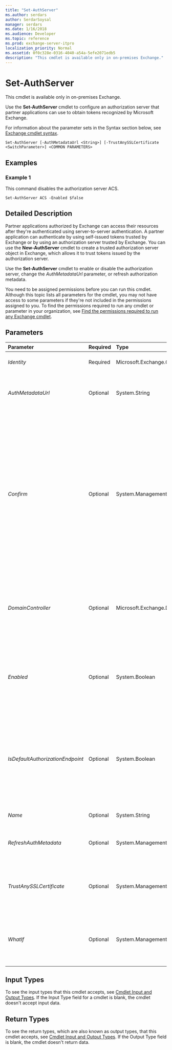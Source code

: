```yaml
---
title: "Set-AuthServer"
ms.author: serdars
author: SerdarSoysal
manager: serdars
ms.date: 1/16/2018
ms.audience: Developer
ms.topic: reference
ms.prod: exchange-server-itpro
localization_priority: Normal
ms.assetid: 0f0c328e-0316-4040-a54a-5efe2071edb5
description: "This cmdlet is available only in on-premises Exchange."
---
```


# Set-AuthServer

This cmdlet is available only in on-premises Exchange. 
  
Use the **Set-AuthServer** cmdlet to configure an authorization server that partner applications can use to obtain tokens recognized by Microsoft Exchange.
  
For information about the parameter sets in the Syntax section below, see [Exchange cmdlet syntax](https://technet.microsoft.com/library/bb123552.aspx). 
  
```
Set-AuthServer [-AuthMetadataUrl <String>] [-TrustAnySSLCertificate <SwitchParameter>] <COMMON PARAMETERS>

```

## Examples
<a name="Examples"> </a>

### Example 1

This command disables the authorization server ACS.
  
```
Set-AuthServer ACS -Enabled $false
```

## Detailed Description
<a name="DetailedDescription"> </a>

Partner applications authorized by Exchange can access their resources after they're authenticated using server-to-server authentication. A partner application can authenticate by using self-issued tokens trusted by Exchange or by using an authorization server trusted by Exchange. You can use the **New-AuthServer** cmdlet to create a trusted authorization server object in Exchange, which allows it to trust tokens issued by the authorization server.
  
Use the **Set-AuthServer** cmdlet to enable or disable the authorization server, change the _AuthMetadataUrl_ parameter, or refresh authorization metadata.
  
You need to be assigned permissions before you can run this cmdlet. Although this topic lists all parameters for the cmdlet, you may not have access to some parameters if they're not included in the permissions assigned to you. To find the permissions required to run any cmdlet or parameter in your organization, see [Find the permissions required to run any Exchange cmdlet](https://technet.microsoft.com/library/mt432940.aspx).
  
## Parameters
<a name="DetailedDescription"> </a>

|**Parameter**|**Required**|**Type**|**Description**|
|:-----|:-----|:-----|:-----|
| _Identity_ <br/> |Required  <br/> |Microsoft.Exchange.Configuration.Tasks.AuthServerIdParameter  <br/> |The _Identity_ parameter specifies the identity of authorization server. <br/> |
| _AuthMetadataUrl_ <br/> |Optional  <br/> |System.String  <br/> |The _AuthMetadataUrl_ parameter specifies the URL of the authorization server. This can be the AuthMetadataUrl of your Exchange Online organization. <br/> |
| _Confirm_ <br/> |Optional  <br/> |System.Management.Automation.SwitchParameter  <br/> | The _Confirm_ switch specifies whether to show or hide the confirmation prompt. How this switch affects the cmdlet depends on if the cmdlet requires confirmation before proceeding. <br/>  Destructive cmdlets (for example, **Remove-\*** cmdlets) have a built-in pause that forces you to acknowledge the command before proceeding. For these cmdlets, you can skip the confirmation prompt by using this exact syntax: `-Confirm:$false`.  <br/>  Most other cmdlets (for example, **New-\*** and **Set-\*** cmdlets) don't have a built-in pause. For these cmdlets, specifying the _Confirm_ switch without a value introduces a pause that forces you acknowledge the command before proceeding. <br/> |
| _DomainController_ <br/> |Optional  <br/> |Microsoft.Exchange.Data.Fqdn  <br/> |The _DomainController_ parameter specifies the domain controller that's used by this cmdlet to read data from or write data to Active Directory. You identify the domain controller by its fully qualified domain name (FQDN). For example, `dc01.contoso.com`.  <br/> |
| _Enabled_ <br/> |Optional  <br/> |System.Boolean  <br/> |The _Enabled_ parameter specifies whether the authorization server is enabled. Only enabled authorization servers can issue and accept tokens. Disabling the authorization server prevents any partner applications configured to use the authorization server from getting a token. <br/> |
| _IsDefaultAuthorizationEndpoint_ <br/> |Optional  <br/> |System.Boolean  <br/> |The _IsDefaultAuthorizationEndpoint_ parameter specifies whether this server is the default authorization endpoint. This server's authorization URL is advertised to calling partner applications, and applications need to get their OAuth access tokens from this authorization server. <br/> Valid input for this parameter is  `$true` or `$false`. The default value is  `$false`.  <br/> |
| _Name_ <br/> |Optional  <br/> |System.String  <br/> |The _Name_ parameter specifies a name for the authorization server. <br/> |
| _RefreshAuthMetadata_ <br/> |Optional  <br/> |System.Management.Automation.SwitchParameter  <br/> |The _RefreshAuthMetadata_ switch specifies whether Exchange should refresh the auth metadata from the specified URL. <br/> |
| _TrustAnySSLCertificate_ <br/> |Optional  <br/> |System.Management.Automation.SwitchParameter  <br/> |The _TrustAnySSLCertificate_ switch specifies whether Exchange should accept certificates from an untrusted certification authority. We don't recommend using this switch in a production environment. <br/> |
| _WhatIf_ <br/> |Optional  <br/> |System.Management.Automation.SwitchParameter  <br/> |The _WhatIf_ switch simulates the actions of the command. You can use this switch to view the changes that would occur without actually applying those changes. You don't need to specify a value with this switch. <br/> |
   
## Input Types
<a name="InputTypes"> </a>

To see the input types that this cmdlet accepts, see [Cmdlet Input and Output Types](http://go.microsoft.com/fwlink/p/?linkId=616387). If the Input Type field for a cmdlet is blank, the cmdlet doesn't accept input data. 
  
## Return Types
<a name="ReturnTypes"> </a>

To see the return types, which are also known as output types, that this cmdlet accepts, see [Cmdlet Input and Output Types](http://go.microsoft.com/fwlink/p/?linkId=616387). If the Output Type field is blank, the cmdlet doesn't return data. 
  

